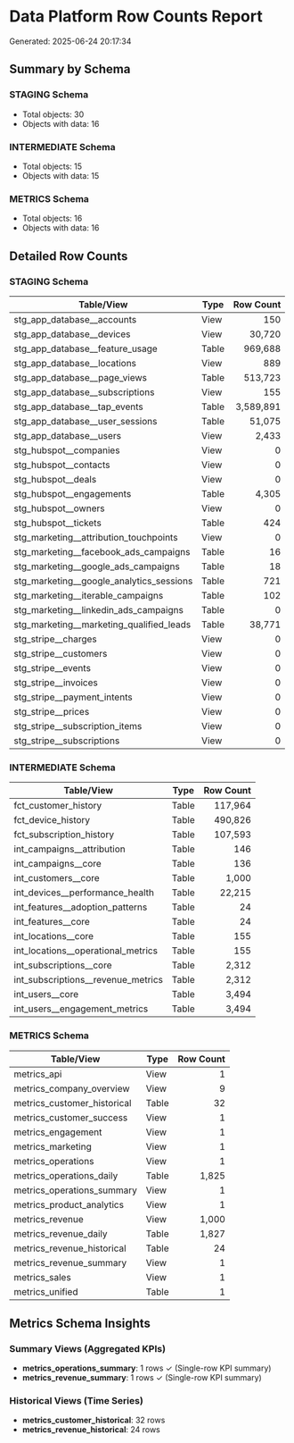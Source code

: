 # Data Platform Row Counts Report

Generated: 2025-06-24 20:17:34

## Summary by Schema

### STAGING Schema
- Total objects: 30
- Objects with data: 16

### INTERMEDIATE Schema
- Total objects: 15
- Objects with data: 15

### METRICS Schema
- Total objects: 16
- Objects with data: 16


## Detailed Row Counts

### STAGING Schema

| Table/View | Type | Row Count |
|------------|------|----------:|
| stg_app_database__accounts | View | 150 |
| stg_app_database__devices | View | 30,720 |
| stg_app_database__feature_usage | Table | 969,688 |
| stg_app_database__locations | View | 889 |
| stg_app_database__page_views | Table | 513,723 |
| stg_app_database__subscriptions | View | 155 |
| stg_app_database__tap_events | Table | 3,589,891 |
| stg_app_database__user_sessions | Table | 51,075 |
| stg_app_database__users | View | 2,433 |
| stg_hubspot__companies | View | 0 |
| stg_hubspot__contacts | View | 0 |
| stg_hubspot__deals | View | 0 |
| stg_hubspot__engagements | Table | 4,305 |
| stg_hubspot__owners | View | 0 |
| stg_hubspot__tickets | Table | 424 |
| stg_marketing__attribution_touchpoints | View | 0 |
| stg_marketing__facebook_ads_campaigns | Table | 16 |
| stg_marketing__google_ads_campaigns | Table | 18 |
| stg_marketing__google_analytics_sessions | Table | 721 |
| stg_marketing__iterable_campaigns | Table | 102 |
| stg_marketing__linkedin_ads_campaigns | Table | 0 |
| stg_marketing__marketing_qualified_leads | Table | 38,771 |
| stg_stripe__charges | View | 0 |
| stg_stripe__customers | View | 0 |
| stg_stripe__events | View | 0 |
| stg_stripe__invoices | View | 0 |
| stg_stripe__payment_intents | View | 0 |
| stg_stripe__prices | View | 0 |
| stg_stripe__subscription_items | View | 0 |
| stg_stripe__subscriptions | View | 0 |

### INTERMEDIATE Schema

| Table/View | Type | Row Count |
|------------|------|----------:|
| fct_customer_history | Table | 117,964 |
| fct_device_history | Table | 490,826 |
| fct_subscription_history | Table | 107,593 |
| int_campaigns__attribution | Table | 146 |
| int_campaigns__core | Table | 136 |
| int_customers__core | Table | 1,000 |
| int_devices__performance_health | Table | 22,215 |
| int_features__adoption_patterns | Table | 24 |
| int_features__core | Table | 24 |
| int_locations__core | Table | 155 |
| int_locations__operational_metrics | Table | 155 |
| int_subscriptions__core | Table | 2,312 |
| int_subscriptions__revenue_metrics | Table | 2,312 |
| int_users__core | Table | 3,494 |
| int_users__engagement_metrics | Table | 3,494 |

### METRICS Schema

| Table/View | Type | Row Count |
|------------|------|----------:|
| metrics_api | View | 1 |
| metrics_company_overview | View | 9 |
| metrics_customer_historical | Table | 32 |
| metrics_customer_success | View | 1 |
| metrics_engagement | View | 1 |
| metrics_marketing | View | 1 |
| metrics_operations | View | 1 |
| metrics_operations_daily | Table | 1,825 |
| metrics_operations_summary | View | 1 |
| metrics_product_analytics | View | 1 |
| metrics_revenue | View | 1,000 |
| metrics_revenue_daily | Table | 1,827 |
| metrics_revenue_historical | Table | 24 |
| metrics_revenue_summary | View | 1 |
| metrics_sales | View | 1 |
| metrics_unified | Table | 1 |

## Metrics Schema Insights

### Summary Views (Aggregated KPIs)
- **metrics_operations_summary**: 1 rows ✓ (Single-row KPI summary)
- **metrics_revenue_summary**: 1 rows ✓ (Single-row KPI summary)

### Historical Views (Time Series)
- **metrics_customer_historical**: 32 rows
- **metrics_revenue_historical**: 24 rows

